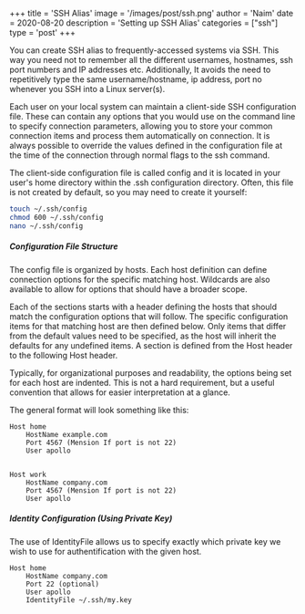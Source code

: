 +++
title = 'SSH Alias'
image = '/images/post/ssh.png'
author = 'Naim'
date = 2020-08-20
description = 'Setting up SSH Alias'
categories = ["ssh"]
type = 'post'
+++


You can create SSH alias to frequently-accessed systems via SSH. This way you need not to remember all the different usernames, hostnames, ssh port numbers and IP addresses etc. Additionally, It avoids the need to repetitively type the same username/hostname, ip address, port no whenever you SSH into a Linux server(s).

Each user on your local system can maintain a client-side SSH configuration file. These can contain any options that you would use on the command line to specify connection parameters, allowing you to store your common connection items and process them automatically on connection. It is always possible to override the values defined in the configuration file at the time of the connection through normal flags to the ssh command.

The client-side configuration file is called config and it is located in your user's home directory within the .ssh configuration directory. Often, this file is not created by default, so you may need to create it yourself:

```bash
touch ~/.ssh/config
chmod 600 ~/.ssh/config
nano ~/.ssh/config
```


##### Configuration File Structure

The config file is organized by hosts. Each host definition can define connection options for the specific matching host. Wildcards are also available to allow for options that should have a broader scope.

Each of the sections starts with a header defining the hosts that should match the configuration options that will follow. The specific configuration items for that matching host are then defined below. Only items that differ from the default values need to be specified, as the host will inherit the defaults for any undefined items. A section is defined from the Host header to the following Host header.

Typically, for organizational purposes and readability, the options being set for each host are indented. This is not a hard requirement, but a useful convention that allows for easier interpretation at a glance.

The general format will look something like this:

```text
Host home
    HostName example.com
    Port 4567 (Mension If port is not 22)
    User apollo


Host work
    HostName company.com
    Port 4567 (Mension If port is not 22)
    User apollo
```

##### Identity Configuration (Using Private Key)

The use of IdentityFile allows us to specify exactly which private key we wish to use for authentification with the given host.

```text
Host home
    HostName company.com
    Port 22 (optional)
    User apollo
    IdentityFile ~/.ssh/my.key
```
